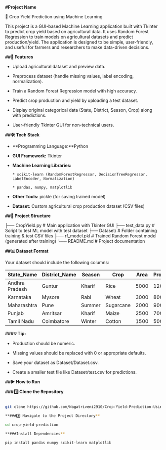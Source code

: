 **#Project Name**

🌾 Crop Yield Prediction using Machine Learning

This project is a GUI-based Machine Learning application built with Tkinter to predict crop yield based on agricultural data. It uses Random Forest Regression to train models on agricultural datasets and predict production/yield. The application is designed to be simple, user-friendly, and useful for farmers and researchers to make data-driven decisions.

**##🚀 Features**

* Upload agricultural dataset and preview data.

* Preprocess dataset (handle missing values, label encoding, normalization).

* Train a Random Forest Regression model with high accuracy.

* Predict crop production and yield by uploading a test dataset.

* Display original categorical data (State, District, Season, Crop) along with predictions.

* User-friendly Tkinter GUI for non-technical users.


**##🛠️ Tech Stack**

* **Programming Language:**Python

* **GUI Framework:** Tkinter

* **Machine Learning Libraries:**

      * scikit-learn (RandomForestRegressor, DecisionTreeRegressor, LabelEncoder, Normalization)

      * pandas, numpy, matplotlib

* **Other Tools:** pickle (for saving trained model)

* **Dataset:** Custom agricultural crop production dataset (CSV files)

**##📂 Project Structure**

├── CropYield.py         # Main application with Tkinter GUI
├── test_data.py         # Script to test ML model with test dataset
├── Dataset/             # Folder containing training & test CSV files
├── rf_model.pkl         # Trained Random Forest model (generated after training)
└── README.md            # Project documentation

**##📊 Dataset Format**

Your dataset should include the following columns:

| State\_Name    | District\_Name | Season | Crop      | Area | Production |
| -------------- | -------------- | ------ | --------- | ---- | ---------- |
| Andhra Pradesh | Guntur         | Kharif | Rice      | 5000 | 12000      |
| Karnataka      | Mysore         | Rabi   | Wheat     | 3000 | 8000       |
| Maharashtra    | Pune           | Summer | Sugarcane | 2000 | 9000       |
| Punjab         | Amritsar       | Kharif | Maize     | 2500 | 7000       |
| Tamil Nadu     | Coimbatore     | Winter | Cotton    | 1500 | 5000       |

**###💡 Tip:**

* Production should be numeric.

* Missing values should be replaced with 0 or appropriate defaults.

* Save your dataset as Dataset/Dataset.csv.

* Create a smaller test file like Dataset/test.csv for predictions.

**##▶️ How to Run**

**###1️⃣ Clone the Repository**

```bash

git clone https://github.com/Nagatriveni2910/Crop-Yield-Prediction-Using-Machine-Learning.git

**###2️⃣ Navigate to the Project Directory**

cd crop-yield-prediction

**###Install Dependencies**

pip install pandas numpy scikit-learn matplotlib

